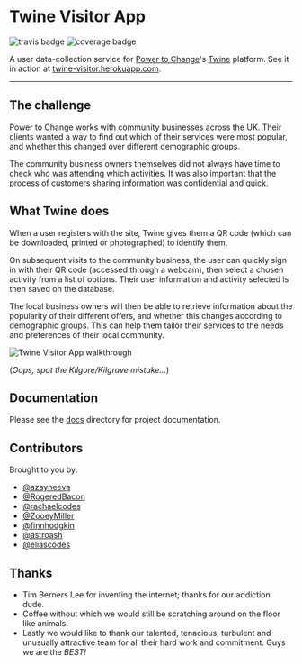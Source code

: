 # Twine Visitor App

![travis badge](https://img.shields.io/travis/TwinePlatform/twine-visitor.svg) ![coverage badge](https://img.shields.io/codecov/c/github/TwinePlatform/twine-visitor.svg)

A user data-collection service for [Power to Change](http://www.powertochange.org.uk/)'s [Twine](http://www.twine-together.com/) platform. See it in action at [twine-visitor.herokuapp.com](https://twine-visitor.herokuapp.com).

<hr/>

## The challenge

Power to Change works with community businesses across the UK. Their clients wanted a way to find out which of their services were most popular, and whether this changed over different demographic groups.

The community business owners themselves did not always have time to check who was attending which activities. It was also important that the process of customers sharing information was confidential and quick.

## What Twine does

When a user registers with the site, Twine gives them a QR code (which can be downloaded, printed or photographed) to identify them.

On subsequent visits to the community business, the user can quickly sign in with their QR code (accessed through a webcam), then select a chosen activity from a list of options. Their user information and activity selected is then saved on the database.

The local business owners will then be able to retrieve information about the popularity of their different offers, and whether this changes according to demographic groups. This can help them tailor their services to the needs and preferences of their local community.

![Twine Visitor App walkthrough](https://user-images.githubusercontent.com/23265724/31492017-33806fd0-af41-11e7-9af8-a38a424dc906.gif)

(_Oops, spot the Kilgore/Kilgrave mistake..._)

## Documentation

Please see the [docs](./docs) directory for project documentation.

## Contributors

Brought to you by:

* [@azayneeva](https://github.com/azayneeva)
* [@RogeredBacon](https://github.com/RogeredBacon)
* [@rachaelcodes](https://github.com/rachaelcodes)
* [@ZooeyMiller](https://github.com/ZooeyMiller)
* [@finnhodgkin](https://github.com/finnhodgkin)
* [@astroash](https://github.com/astroash)
* [@eliascodes](https://github.com/eliascodes)

## Thanks

* Tim Berners Lee for inventing the internet; thanks for our addiction dude.
* Coffee without which we would still be scratching around on the floor like animals.
* Lastly we would like to thank our talented, tenacious, turbulent and unusually attractive team for all their hard work and commitment. Guys we are the _BEST!_
